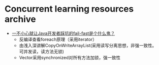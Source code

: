 # Concurrent learning resources archive

- [一不小心就让Java开发者踩坑的fail-fast是个什么鬼？](https://mp.weixin.qq.com/s/p1u2f3sw6y2MtsxTaBRkQA)
    - 反编译查看foreach原理（采用iterator）
    - 由浅入深讲解CopyOnWriteArrayList(采用读写分离思想，非强一致性。可并发读，读方法无锁)
    - Vector采用synchronized对所有方法加锁，强一致性

